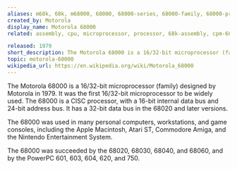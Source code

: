 ```yaml
---
aliases: m68k, 68k, m68000, 68000, 68000-series, 68000-family, 68000-processor, mc68000, motorola-680x0
created_by: Motorola
display_name: Motorola 68000
related: assembly, cpu, microprocessor, processor, 68k-assembly, cpm-68000, assembly-68000, cpm-68k, motorola-6809, motorola-68020, motorola-68030, motorola-68040, motorola-68060, m68k-atari-mint, 6800, motorola-6800, m68k-assembly, m68k-disassembler, m68k-assembly, m68k-elf-gcc, assembly-m68k, m68k-emulation, motorola-6805

released: 1979
short_description: The Motorola 68000 is a 16/32-bit microprocessor (family).
topic: motorola-68000
wikipedia_url: https://en.wikipedia.org/wiki/Motorola_68000
---
```


The Motorola 68000 is a 16/32-bit microprocessor (family) designed by Motorola in 1979. It was the first 16/32-bit microprocessor to be widely used. The 68000 is a CISC processor, with a 16-bit internal data bus and 24-bit address bus. It has a 32-bit data bus in the 68020 and later versions.

The 68000 was used in many personal computers, workstations, and game consoles, including the Apple Macintosh, Atari ST, Commodore Amiga, and the Nintendo Entertainment System.

The 68000 was succeeded by the 68020, 68030, 68040, and 68060, and by the PowerPC 601, 603, 604, 620, and 750.
